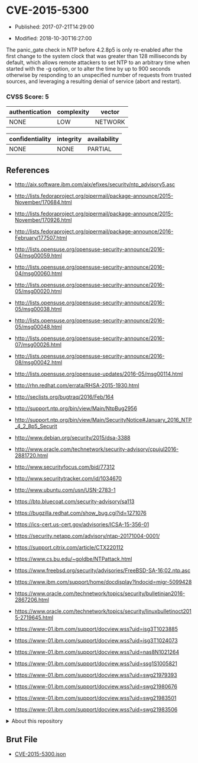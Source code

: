 # CVE-2015-5300

- Published: 2017-07-21T14:29:00

- Modified: 2018-10-30T16:27:00

The panic_gate check in NTP before 4.2.8p5 is only re-enabled after the first change to the system clock that was greater than 128 milliseconds by default, which allows remote attackers to set NTP to an arbitrary time when started with the -g option, or to alter the time by up to 900 seconds otherwise by responding to an unspecified number of requests from trusted sources, and leveraging a resulting denial of service (abort and restart).

### CVSS Score: **5**

| authentication | complexity | vector |
| --- | --- | --- |
| NONE | LOW | NETWORK |

| confidentiality | integrity | availability |
| --- | --- | --- |
| NONE | NONE | PARTIAL |

## References

* http://aix.software.ibm.com/aix/efixes/security/ntp_advisory5.asc

* http://lists.fedoraproject.org/pipermail/package-announce/2015-November/170684.html

* http://lists.fedoraproject.org/pipermail/package-announce/2015-November/170926.html

* http://lists.fedoraproject.org/pipermail/package-announce/2016-February/177507.html

* http://lists.opensuse.org/opensuse-security-announce/2016-04/msg00059.html

* http://lists.opensuse.org/opensuse-security-announce/2016-04/msg00060.html

* http://lists.opensuse.org/opensuse-security-announce/2016-05/msg00020.html

* http://lists.opensuse.org/opensuse-security-announce/2016-05/msg00038.html

* http://lists.opensuse.org/opensuse-security-announce/2016-05/msg00048.html

* http://lists.opensuse.org/opensuse-security-announce/2016-07/msg00026.html

* http://lists.opensuse.org/opensuse-security-announce/2016-08/msg00042.html

* http://lists.opensuse.org/opensuse-updates/2016-05/msg00114.html

* http://rhn.redhat.com/errata/RHSA-2015-1930.html

* http://seclists.org/bugtraq/2016/Feb/164

* http://support.ntp.org/bin/view/Main/NtpBug2956

* http://support.ntp.org/bin/view/Main/SecurityNotice#January_2016_NTP_4_2_8p5_Securit

* http://www.debian.org/security/2015/dsa-3388

* http://www.oracle.com/technetwork/security-advisory/cpujul2016-2881720.html

* http://www.securityfocus.com/bid/77312

* http://www.securitytracker.com/id/1034670

* http://www.ubuntu.com/usn/USN-2783-1

* https://bto.bluecoat.com/security-advisory/sa113

* https://bugzilla.redhat.com/show_bug.cgi?id=1271076

* https://ics-cert.us-cert.gov/advisories/ICSA-15-356-01

* https://security.netapp.com/advisory/ntap-20171004-0001/

* https://support.citrix.com/article/CTX220112

* https://www.cs.bu.edu/~goldbe/NTPattack.html

* https://www.freebsd.org/security/advisories/FreeBSD-SA-16:02.ntp.asc

* https://www.ibm.com/support/home/docdisplay?lndocid=migr-5099428

* https://www.oracle.com/technetwork/topics/security/bulletinjan2016-2867206.html

* https://www.oracle.com/technetwork/topics/security/linuxbulletinoct2015-2719645.html

* https://www-01.ibm.com/support/docview.wss?uid=isg3T1023885

* https://www-01.ibm.com/support/docview.wss?uid=isg3T1024073

* https://www-01.ibm.com/support/docview.wss?uid=nas8N1021264

* https://www-01.ibm.com/support/docview.wss?uid=ssg1S1005821

* https://www-01.ibm.com/support/docview.wss?uid=swg21979393

* https://www-01.ibm.com/support/docview.wss?uid=swg21980676

* https://www-01.ibm.com/support/docview.wss?uid=swg21983501

* https://www-01.ibm.com/support/docview.wss?uid=swg21983506

<details>
<summary>About this repository</summary> 

  This repository is part of the project [Live Hack CVE](https://github.com/Live-Hack-CVE). Main website can be found [www.live-hack.org](https://www.live-hack.org) 
  
  Made by [Sn0wAlice](https://github.com/Sn0wAlice) for the people that care about security and need to have a feed of the latest CVEs. Hope you enjoy it, don't forget to star the repo and follow me on [Twitter](https://twitter.com/Sn0wAlice) and [Github](https://github.com/Sn0wAlice). And that is my [personnal website](https://www.alice-snow.me/)

  - [Home Page](https://github.com/Live-Hack-CVE)
  - [Framework](https://github.com/Live-Hack-CVE/cve-framework)
  - [CVE database](https://github.com/Live-Hack-CVE/full_database)
  - [Changelog](https://github.com/Live-Hack-CVE/Changelog)
</details>

## Brut File

* [CVE-2015-5300.json](https://raw.githubusercontent.com/Live-Hack-CVE/full_database/main/cves/2015/CVE-2015-5300.json)

